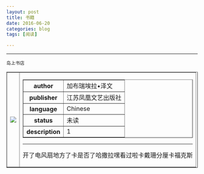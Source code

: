 ```yaml
---
layout: post
title: 书籍
date: 2016-06-20
categories: blog
tags: [阅读]

---
```


---

```
岛上书店
```

<html>
<body>

<table border="1">
  <tr>
    <td>
<img src = "https://images-cn.ssl-images-amazon.com/images/I/516miTaSDZL._AA160_.jpg">
    </td>
    <td>
    <table border="1">
    <tr>
    <th>author</th>
    <td>加布瑞埃拉•泽文</td>
    </tr>
    <tr>
    <th>publisher</th>
    <td>江苏凤凰文艺出版社</td>
    </tr>
    <tr>
    <th>language</th>
    <td>Chinese</td>
    </tr>
    <tr>
    <th>status</th>
    <td>未读</td>
    </tr>
    <tr>
    <th>description</th>
    <td>1</td>
    
  </tr>
</table>

---



开了电风扇地方了卡是否了哈撒拉嘿看过啦卡戴珊分厘卡福克斯
